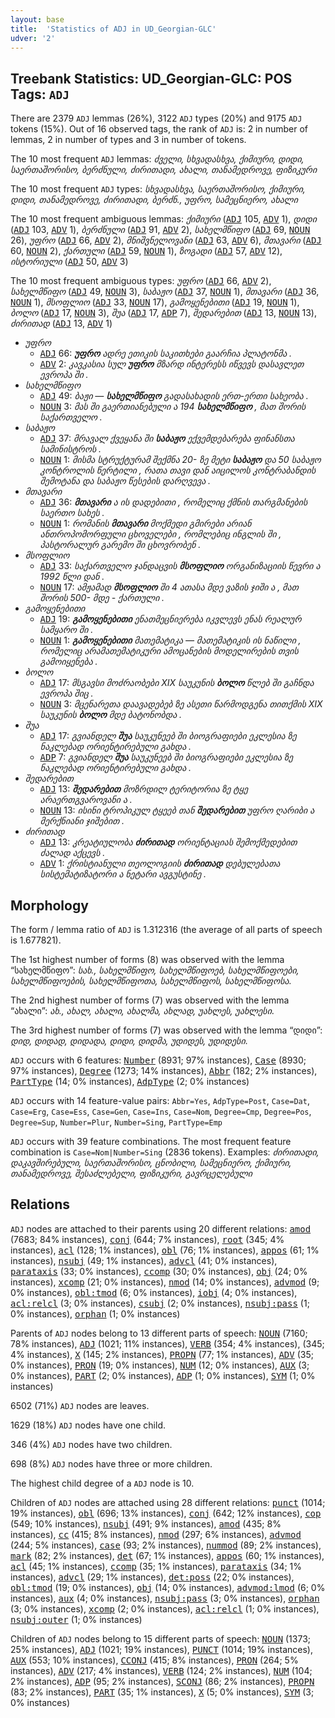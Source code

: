 ```yaml
---
layout: base
title:  'Statistics of ADJ in UD_Georgian-GLC'
udver: '2'
---
```


## Treebank Statistics: UD_Georgian-GLC: POS Tags: `ADJ`

There are 2379 `ADJ` lemmas (26%), 3122 `ADJ` types (20%) and 9175 `ADJ` tokens (15%).
Out of 16 observed tags, the rank of `ADJ` is: 2 in number of lemmas, 2 in number of types and 3 in number of tokens.

The 10 most frequent `ADJ` lemmas: <em>ძველი, სხვადასხვა, ქიმიური, დიდი, საერთაშორისო, ბერძნული, ძირითადი, ახალი, თანამედროვე, ფიზიკური</em>

The 10 most frequent `ADJ` types:  <em>სხვადასხვა, საერთაშორისო, ქიმიური, დიდი, თანამედროვე, ძირითადი, ბერძნ., უფრო, სამეცნიერო, ახალი</em>

The 10 most frequent ambiguous lemmas: <em>ქიმიური</em> (<tt><a href="ka_glc-pos-ADJ.html">ADJ</a></tt> 105, <tt><a href="ka_glc-pos-ADV.html">ADV</a></tt> 1), <em>დიდი</em> (<tt><a href="ka_glc-pos-ADJ.html">ADJ</a></tt> 103, <tt><a href="ka_glc-pos-ADV.html">ADV</a></tt> 1), <em>ბერძნული</em> (<tt><a href="ka_glc-pos-ADJ.html">ADJ</a></tt> 91, <tt><a href="ka_glc-pos-ADV.html">ADV</a></tt> 2), <em>სახელმწიფო</em> (<tt><a href="ka_glc-pos-ADJ.html">ADJ</a></tt> 69, <tt><a href="ka_glc-pos-NOUN.html">NOUN</a></tt> 26), <em>უფრო</em> (<tt><a href="ka_glc-pos-ADJ.html">ADJ</a></tt> 66, <tt><a href="ka_glc-pos-ADV.html">ADV</a></tt> 2), <em>მნიშვნელოვანი</em> (<tt><a href="ka_glc-pos-ADJ.html">ADJ</a></tt> 63, <tt><a href="ka_glc-pos-ADV.html">ADV</a></tt> 6), <em>მთავარი</em> (<tt><a href="ka_glc-pos-ADJ.html">ADJ</a></tt> 60, <tt><a href="ka_glc-pos-NOUN.html">NOUN</a></tt> 2), <em>ქართული</em> (<tt><a href="ka_glc-pos-ADJ.html">ADJ</a></tt> 59, <tt><a href="ka_glc-pos-NOUN.html">NOUN</a></tt> 1), <em>ზოგადი</em> (<tt><a href="ka_glc-pos-ADJ.html">ADJ</a></tt> 57, <tt><a href="ka_glc-pos-ADV.html">ADV</a></tt> 12), <em>ისტორიული</em> (<tt><a href="ka_glc-pos-ADJ.html">ADJ</a></tt> 50, <tt><a href="ka_glc-pos-ADV.html">ADV</a></tt> 3)

The 10 most frequent ambiguous types:  <em>უფრო</em> (<tt><a href="ka_glc-pos-ADJ.html">ADJ</a></tt> 66, <tt><a href="ka_glc-pos-ADV.html">ADV</a></tt> 2), <em>სახელმწიფო</em> (<tt><a href="ka_glc-pos-ADJ.html">ADJ</a></tt> 49, <tt><a href="ka_glc-pos-NOUN.html">NOUN</a></tt> 3), <em>საბაჟო</em> (<tt><a href="ka_glc-pos-ADJ.html">ADJ</a></tt> 37, <tt><a href="ka_glc-pos-NOUN.html">NOUN</a></tt> 1), <em>მთავარი</em> (<tt><a href="ka_glc-pos-ADJ.html">ADJ</a></tt> 36, <tt><a href="ka_glc-pos-NOUN.html">NOUN</a></tt> 1), <em>მსოფლიო</em> (<tt><a href="ka_glc-pos-ADJ.html">ADJ</a></tt> 33, <tt><a href="ka_glc-pos-NOUN.html">NOUN</a></tt> 17), <em>გამოყენებითი</em> (<tt><a href="ka_glc-pos-ADJ.html">ADJ</a></tt> 19, <tt><a href="ka_glc-pos-NOUN.html">NOUN</a></tt> 1), <em>ბოლო</em> (<tt><a href="ka_glc-pos-ADJ.html">ADJ</a></tt> 17, <tt><a href="ka_glc-pos-NOUN.html">NOUN</a></tt> 3), <em>შუა</em> (<tt><a href="ka_glc-pos-ADJ.html">ADJ</a></tt> 17, <tt><a href="ka_glc-pos-ADP.html">ADP</a></tt> 7), <em>შედარებით</em> (<tt><a href="ka_glc-pos-ADJ.html">ADJ</a></tt> 13, <tt><a href="ka_glc-pos-NOUN.html">NOUN</a></tt> 13), <em>ძირითად</em> (<tt><a href="ka_glc-pos-ADJ.html">ADJ</a></tt> 13, <tt><a href="ka_glc-pos-ADV.html">ADV</a></tt> 1)


* <em>უფრო</em>
  * <tt><a href="ka_glc-pos-ADJ.html">ADJ</a></tt> 66: <em><b>უფრო</b> ადრე ეთიკის საკითხები გაარჩია პლატონმა .</em>
  * <tt><a href="ka_glc-pos-ADV.html">ADV</a></tt> 2: <em>კავკასია სულ <b>უფრო</b> მზარდ ინტერესს იწვევს დასავლეთ ევროპა ში .</em>
* <em>სახელმწიფო</em>
  * <tt><a href="ka_glc-pos-ADJ.html">ADJ</a></tt> 49: <em>ბაჟი — <b>სახელმწიფო</b> გადასახადის ერთ-ერთი სახეობა .</em>
  * <tt><a href="ka_glc-pos-NOUN.html">NOUN</a></tt> 3: <em>მას ში გაერთიანებული ა 194 <b>სახელმწიფო</b> , მათ შორის საქართველო .</em>
* <em>საბაჟო</em>
  * <tt><a href="ka_glc-pos-ADJ.html">ADJ</a></tt> 37: <em>მრავალ ქვეყანა ში <b>საბაჟო</b> ექვემდებარება ფინანსთა სამინისტროს .</em>
  * <tt><a href="ka_glc-pos-NOUN.html">NOUN</a></tt> 1: <em>მისმა სტრუქტურამ შექმნა 20- ზე მეტი <b>საბაჟო</b> და 50 საბაჟო კონტროლის წერტილი , რათა თავი დან აიცილოს კონტრაბანდის შემოტანა და საბაჟო წესების დარღვევა .</em>
* <em>მთავარი</em>
  * <tt><a href="ka_glc-pos-ADJ.html">ADJ</a></tt> 36: <em><b>მთავარი</b> ა ის დადებითი , რომელიც ქმნის თარგმანების საერთო სახეს .</em>
  * <tt><a href="ka_glc-pos-NOUN.html">NOUN</a></tt> 1: <em>რომანის <b>მთავარი</b> მოქმედი გმირები არიან ანთროპომორფული ცხოველები , რომლებიც ინგლის ში , პასტორალურ გარემო ში ცხოვრობენ .</em>
* <em>მსოფლიო</em>
  * <tt><a href="ka_glc-pos-ADJ.html">ADJ</a></tt> 33: <em>საქართველო ჯანდაცვის <b>მსოფლიო</b> ორგანიზაციის წევრი ა 1992 წლი დან .</em>
  * <tt><a href="ka_glc-pos-NOUN.html">NOUN</a></tt> 17: <em>ამჟამად <b>მსოფლიო</b> ში 4 ათასა მდე ვაზის ჯიში ა , მათ შორის 500- მდე - ქართული .</em>
* <em>გამოყენებითი</em>
  * <tt><a href="ka_glc-pos-ADJ.html">ADJ</a></tt> 19: <em><b>გამოყენებითი</b> ენათმეცნიერება იკვლევს ენას რეალურ სამყარო ში .</em>
  * <tt><a href="ka_glc-pos-NOUN.html">NOUN</a></tt> 1: <em><b>გამოყენებითი</b> მათემატიკა — მათემატიკის ის ნაწილი , რომელიც არამათემატიკური ამოცანების მოდელირების თვის გამოიყენება .</em>
* <em>ბოლო</em>
  * <tt><a href="ka_glc-pos-ADJ.html">ADJ</a></tt> 17: <em>მსგავსი მოძრაობები XIX საუკუნის <b>ბოლო</b> წლებ ში გაჩნდა ევროპა შიც .</em>
  * <tt><a href="ka_glc-pos-NOUN.html">NOUN</a></tt> 3: <em>მცენარეთა დაავადებებ ზე ასეთი წარმოდგენა თითქმის XIX საუკუნის <b>ბოლო</b> მდე ბატონობდა .</em>
* <em>შუა</em>
  * <tt><a href="ka_glc-pos-ADJ.html">ADJ</a></tt> 17: <em>გვიანდელ <b>შუა</b> საუკუნეებ ში ბიოგრაფიები ეკლესია ზე ნაკლებად ორიენტირებული გახდა .</em>
  * <tt><a href="ka_glc-pos-ADP.html">ADP</a></tt> 7: <em>გვიანდელ <b>შუა</b> საუკუნეებ ში ბიოგრაფიები ეკლესია ზე ნაკლებად ორიენტირებული გახდა .</em>
* <em>შედარებით</em>
  * <tt><a href="ka_glc-pos-ADJ.html">ADJ</a></tt> 13: <em><b>შედარებით</b> მოზრდილ ტერიტორია ზე ტყე არაერთგვაროვანი ა .</em>
  * <tt><a href="ka_glc-pos-NOUN.html">NOUN</a></tt> 13: <em>ისინი ტროპიკულ ტყეებ თან <b>შედარებით</b> უფრო ღარიბი ა მერქნიანი ჯიშებით .</em>
* <em>ძირითად</em>
  * <tt><a href="ka_glc-pos-ADJ.html">ADJ</a></tt> 13: <em>კრეატიულობა <b>ძირითად</b> ორიენტაციას შემოქმედებით ძალად აქცევს .</em>
  * <tt><a href="ka_glc-pos-ADV.html">ADV</a></tt> 1: <em>ქრისტიანული თეოლოგიის <b>ძირითად</b> დებულებათა სისტემატიზატორი ა ნეტარი ავგუსტინე .</em>

## Morphology

The form / lemma ratio of `ADJ` is 1.312316 (the average of all parts of speech is 1.677821).

The 1st highest number of forms (8) was observed with the lemma “სახელმწიფო”: <em>სახ., სახელმწიფო, სახელმწიფოებ, სახელმწიფოები, სახელმწიფოების, სახელმწიფოთა, სახელმწიფოს, სახელმწიფოსა</em>.

The 2nd highest number of forms (7) was observed with the lemma “ახალი”: <em>ახ., ახალ, ახალი, ახალმა, ახლად, უახლეს, უახლესი</em>.

The 3rd highest number of forms (7) was observed with the lemma “დიდი”: <em>დიდ, დიდად, დიდადა, დიდი, დიდმა, უდიდეს, უდიდესი</em>.

`ADJ` occurs with 6 features: <tt><a href="ka_glc-feat-Number.html">Number</a></tt> (8931; 97% instances), <tt><a href="ka_glc-feat-Case.html">Case</a></tt> (8930; 97% instances), <tt><a href="ka_glc-feat-Degree.html">Degree</a></tt> (1273; 14% instances), <tt><a href="ka_glc-feat-Abbr.html">Abbr</a></tt> (182; 2% instances), <tt><a href="ka_glc-feat-PartType.html">PartType</a></tt> (14; 0% instances), <tt><a href="ka_glc-feat-AdpType.html">AdpType</a></tt> (2; 0% instances)

`ADJ` occurs with 14 feature-value pairs: `Abbr=Yes`, `AdpType=Post`, `Case=Dat`, `Case=Erg`, `Case=Ess`, `Case=Gen`, `Case=Ins`, `Case=Nom`, `Degree=Cmp`, `Degree=Pos`, `Degree=Sup`, `Number=Plur`, `Number=Sing`, `PartType=Emp`

`ADJ` occurs with 39 feature combinations.
The most frequent feature combination is `Case=Nom|Number=Sing` (2836 tokens).
Examples: <em>ძირითადი, დაკავშირებული, საერთაშორისო, ცნობილი, სამეცნიერო, ქიმიური, თანამედროვე, შესაძლებელი, ფიზიკური, გავრცელებული</em>


## Relations

`ADJ` nodes are attached to their parents using 20 different relations: <tt><a href="ka_glc-dep-amod.html">amod</a></tt> (7683; 84% instances), <tt><a href="ka_glc-dep-conj.html">conj</a></tt> (644; 7% instances), <tt><a href="ka_glc-dep-root.html">root</a></tt> (345; 4% instances), <tt><a href="ka_glc-dep-acl.html">acl</a></tt> (128; 1% instances), <tt><a href="ka_glc-dep-obl.html">obl</a></tt> (76; 1% instances), <tt><a href="ka_glc-dep-appos.html">appos</a></tt> (61; 1% instances), <tt><a href="ka_glc-dep-nsubj.html">nsubj</a></tt> (49; 1% instances), <tt><a href="ka_glc-dep-advcl.html">advcl</a></tt> (41; 0% instances), <tt><a href="ka_glc-dep-parataxis.html">parataxis</a></tt> (33; 0% instances), <tt><a href="ka_glc-dep-ccomp.html">ccomp</a></tt> (30; 0% instances), <tt><a href="ka_glc-dep-obj.html">obj</a></tt> (24; 0% instances), <tt><a href="ka_glc-dep-xcomp.html">xcomp</a></tt> (21; 0% instances), <tt><a href="ka_glc-dep-nmod.html">nmod</a></tt> (14; 0% instances), <tt><a href="ka_glc-dep-advmod.html">advmod</a></tt> (9; 0% instances), <tt><a href="ka_glc-dep-obl-tmod.html">obl:tmod</a></tt> (6; 0% instances), <tt><a href="ka_glc-dep-iobj.html">iobj</a></tt> (4; 0% instances), <tt><a href="ka_glc-dep-acl-relcl.html">acl:relcl</a></tt> (3; 0% instances), <tt><a href="ka_glc-dep-csubj.html">csubj</a></tt> (2; 0% instances), <tt><a href="ka_glc-dep-nsubj-pass.html">nsubj:pass</a></tt> (1; 0% instances), <tt><a href="ka_glc-dep-orphan.html">orphan</a></tt> (1; 0% instances)

Parents of `ADJ` nodes belong to 13 different parts of speech: <tt><a href="ka_glc-pos-NOUN.html">NOUN</a></tt> (7160; 78% instances), <tt><a href="ka_glc-pos-ADJ.html">ADJ</a></tt> (1021; 11% instances), <tt><a href="ka_glc-pos-VERB.html">VERB</a></tt> (354; 4% instances),  (345; 4% instances), <tt><a href="ka_glc-pos-X.html">X</a></tt> (145; 2% instances), <tt><a href="ka_glc-pos-PROPN.html">PROPN</a></tt> (77; 1% instances), <tt><a href="ka_glc-pos-ADV.html">ADV</a></tt> (35; 0% instances), <tt><a href="ka_glc-pos-PRON.html">PRON</a></tt> (19; 0% instances), <tt><a href="ka_glc-pos-NUM.html">NUM</a></tt> (12; 0% instances), <tt><a href="ka_glc-pos-AUX.html">AUX</a></tt> (3; 0% instances), <tt><a href="ka_glc-pos-PART.html">PART</a></tt> (2; 0% instances), <tt><a href="ka_glc-pos-ADP.html">ADP</a></tt> (1; 0% instances), <tt><a href="ka_glc-pos-SYM.html">SYM</a></tt> (1; 0% instances)

6502 (71%) `ADJ` nodes are leaves.

1629 (18%) `ADJ` nodes have one child.

346 (4%) `ADJ` nodes have two children.

698 (8%) `ADJ` nodes have three or more children.

The highest child degree of a `ADJ` node is 10.

Children of `ADJ` nodes are attached using 28 different relations: <tt><a href="ka_glc-dep-punct.html">punct</a></tt> (1014; 19% instances), <tt><a href="ka_glc-dep-obl.html">obl</a></tt> (696; 13% instances), <tt><a href="ka_glc-dep-conj.html">conj</a></tt> (642; 12% instances), <tt><a href="ka_glc-dep-cop.html">cop</a></tt> (549; 10% instances), <tt><a href="ka_glc-dep-nsubj.html">nsubj</a></tt> (491; 9% instances), <tt><a href="ka_glc-dep-amod.html">amod</a></tt> (435; 8% instances), <tt><a href="ka_glc-dep-cc.html">cc</a></tt> (415; 8% instances), <tt><a href="ka_glc-dep-nmod.html">nmod</a></tt> (297; 6% instances), <tt><a href="ka_glc-dep-advmod.html">advmod</a></tt> (244; 5% instances), <tt><a href="ka_glc-dep-case.html">case</a></tt> (93; 2% instances), <tt><a href="ka_glc-dep-nummod.html">nummod</a></tt> (89; 2% instances), <tt><a href="ka_glc-dep-mark.html">mark</a></tt> (82; 2% instances), <tt><a href="ka_glc-dep-det.html">det</a></tt> (67; 1% instances), <tt><a href="ka_glc-dep-appos.html">appos</a></tt> (60; 1% instances), <tt><a href="ka_glc-dep-acl.html">acl</a></tt> (45; 1% instances), <tt><a href="ka_glc-dep-ccomp.html">ccomp</a></tt> (35; 1% instances), <tt><a href="ka_glc-dep-parataxis.html">parataxis</a></tt> (34; 1% instances), <tt><a href="ka_glc-dep-advcl.html">advcl</a></tt> (29; 1% instances), <tt><a href="ka_glc-dep-det-poss.html">det:poss</a></tt> (22; 0% instances), <tt><a href="ka_glc-dep-obl-tmod.html">obl:tmod</a></tt> (19; 0% instances), <tt><a href="ka_glc-dep-obj.html">obj</a></tt> (14; 0% instances), <tt><a href="ka_glc-dep-advmod-lmod.html">advmod:lmod</a></tt> (6; 0% instances), <tt><a href="ka_glc-dep-aux.html">aux</a></tt> (4; 0% instances), <tt><a href="ka_glc-dep-nsubj-pass.html">nsubj:pass</a></tt> (3; 0% instances), <tt><a href="ka_glc-dep-orphan.html">orphan</a></tt> (3; 0% instances), <tt><a href="ka_glc-dep-xcomp.html">xcomp</a></tt> (2; 0% instances), <tt><a href="ka_glc-dep-acl-relcl.html">acl:relcl</a></tt> (1; 0% instances), <tt><a href="ka_glc-dep-nsubj-outer.html">nsubj:outer</a></tt> (1; 0% instances)

Children of `ADJ` nodes belong to 15 different parts of speech: <tt><a href="ka_glc-pos-NOUN.html">NOUN</a></tt> (1373; 25% instances), <tt><a href="ka_glc-pos-ADJ.html">ADJ</a></tt> (1021; 19% instances), <tt><a href="ka_glc-pos-PUNCT.html">PUNCT</a></tt> (1014; 19% instances), <tt><a href="ka_glc-pos-AUX.html">AUX</a></tt> (553; 10% instances), <tt><a href="ka_glc-pos-CCONJ.html">CCONJ</a></tt> (415; 8% instances), <tt><a href="ka_glc-pos-PRON.html">PRON</a></tt> (264; 5% instances), <tt><a href="ka_glc-pos-ADV.html">ADV</a></tt> (217; 4% instances), <tt><a href="ka_glc-pos-VERB.html">VERB</a></tt> (124; 2% instances), <tt><a href="ka_glc-pos-NUM.html">NUM</a></tt> (104; 2% instances), <tt><a href="ka_glc-pos-ADP.html">ADP</a></tt> (95; 2% instances), <tt><a href="ka_glc-pos-SCONJ.html">SCONJ</a></tt> (86; 2% instances), <tt><a href="ka_glc-pos-PROPN.html">PROPN</a></tt> (83; 2% instances), <tt><a href="ka_glc-pos-PART.html">PART</a></tt> (35; 1% instances), <tt><a href="ka_glc-pos-X.html">X</a></tt> (5; 0% instances), <tt><a href="ka_glc-pos-SYM.html">SYM</a></tt> (3; 0% instances)

